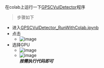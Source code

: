 在colab上运行一下[GPSCVulDetector](https://github.com/Messi-Q/GPSCVulDetector/tree/tkde-1)程序
> 步骤如下
- 进入[GPSCVulDetector_RunWithColab.ipynb](https://github.com/vux979/GPSCVulDetector/blob/main/GPSCVulDetector_RunWithColab.ipynb)
- 点击
  - ![image](https://user-images.githubusercontent.com/67682205/155873012-770497dd-fca2-4e35-b62a-839afd188f40.png)
- 选择GPU
  - ![image](https://user-images.githubusercontent.com/67682205/155873098-edba3b41-6d5b-432d-883b-f14c6c6ee9d7.png)
  - ![image](https://user-images.githubusercontent.com/67682205/155873126-75f717c4-5117-4479-a101-d6017bd7f315.png)     
***按需执行代码即可***

